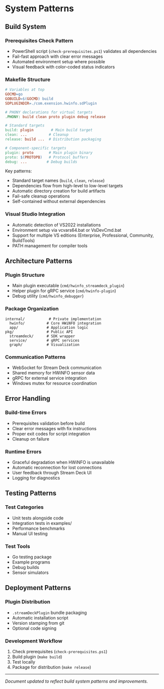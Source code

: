 # System Patterns

## Build System

### Prerequisites Check Pattern
- PowerShell script (`check-prerequisites.ps1`) validates all dependencies
- Fail-fast approach with clear error messages
- Automated environment setup where possible
- Visual feedback with color-coded status indicators

### Makefile Structure
```makefile
# Variables at top
GOCMD=go
GOBUILD=$(GOCMD) build
SDPLUGINDIR=./com.exension.hwinfo.sdPlugin

# PHONY declarations for virtual targets
.PHONY: build clean proto plugin debug release

# Standard targets
build: plugin        # Main build target
clean: ...          # Cleanup
release: build ...  # Distribution packaging

# Component-specific targets
plugin: proto       # Main plugin binary
proto: $(PROTOPB)   # Protocol buffers
debug: ...         # Debug builds
```

Key patterns:
- Standard target names (`build`, `clean`, `release`)
- Dependencies flow from high-level to low-level targets
- Automatic directory creation for build artifacts
- Fail-safe cleanup operations
- Self-contained without external dependencies

### Visual Studio Integration
- Automatic detection of VS2022 installations
- Environment setup via vcvars64.bat or VsDevCmd.bat
- Support for multiple VS editions (Enterprise, Professional, Community, BuildTools)
- PATH management for compiler tools

## Architecture Patterns

### Plugin Structure
- Main plugin executable (`cmd/hwinfo_streamdeck_plugin`)
- Helper plugin for gRPC service (`cmd/hwinfo-plugin`)
- Debug utility (`cmd/hwinfo_debugger`)

### Package Organization
```
internal/           # Private implementation
  hwinfo/          # Core HWiNFO integration
  app/             # Application logic
pkg/               # Public API
  streamdeck/      # SDK wrapper
  service/         # gRPC services
  graph/           # Visualization
```

### Communication Patterns
- WebSocket for Stream Deck communication
- Shared memory for HWiNFO sensor data
- gRPC for external service integration
- Windows mutex for resource coordination

## Error Handling

### Build-time Errors
- Prerequisites validation before build
- Clear error messages with fix instructions
- Proper exit codes for script integration
- Cleanup on failure

### Runtime Errors
- Graceful degradation when HWiNFO is unavailable
- Automatic reconnection for lost connections
- User feedback through Stream Deck UI
- Logging for diagnostics

## Testing Patterns

### Test Categories
- Unit tests alongside code
- Integration tests in examples/
- Performance benchmarks
- Manual UI testing

### Test Tools
- Go testing package
- Example programs
- Debug builds
- Sensor simulators

## Deployment Patterns

### Plugin Distribution
- `.streamDeckPlugin` bundle packaging
- Automatic installation script
- Version stamping from git
- Optional code signing

### Development Workflow
1. Check prerequisites (`check-prerequisites.ps1`)
2. Build plugin (`make build`)
3. Test locally
4. Package for distribution (`make release`)

---

*Document updated to reflect build system patterns and improvements.*
